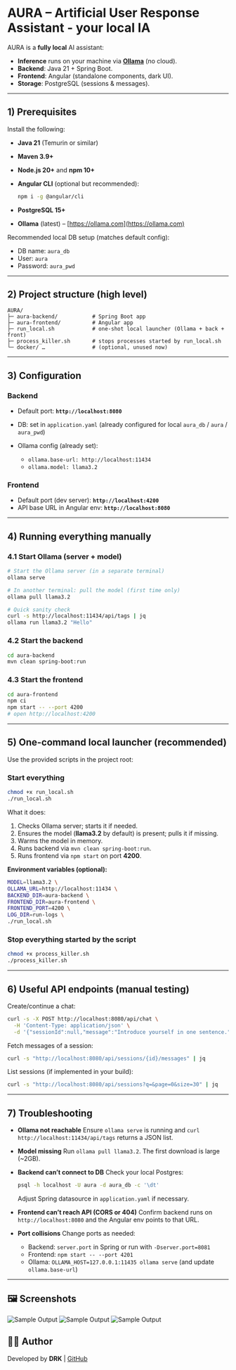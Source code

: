 # AURA – Artificial User Response Assistant - your local IA

AURA is a **fully local** AI assistant:

* **Inference** runs on your machine via **[Ollama](https://ollama.com/)** (no cloud).
* **Backend**: Java 21 + Spring Boot.
* **Frontend**: Angular (standalone components, dark UI).
* **Storage**: PostgreSQL (sessions & messages).

---

## 1) Prerequisites

Install the following:

* **Java 21** (Temurin or similar)
* **Maven 3.9+**
* **Node.js 20+** and **npm 10+**
* **Angular CLI** (optional but recommended):

  ```bash
  npm i -g @angular/cli
  ```
* **PostgreSQL 15+**
* **Ollama** (latest) – [https://ollama.com](https://ollama.com)

Recommended local DB setup (matches default config):

* DB name: `aura_db`
* User: `aura`
* Password: `aura_pwd`

---

## 2) Project structure (high level)

```
AURA/
├─ aura-backend/           # Spring Boot app
├─ aura-frontend/          # Angular app
├─ run_local.sh            # one-shot local launcher (Ollama + back + front)
├─ process_killer.sh       # stops processes started by run_local.sh
└─ docker/ …               # (optional, unused now)
```

---

## 3) Configuration

### Backend

* Default port: **`http://localhost:8080`**
* DB: set in `application.yaml` (already configured for local `aura_db` / `aura` / `aura_pwd`)
* Ollama config (already set):

    * `ollama.base-url: http://localhost:11434`
    * `ollama.model: llama3.2`

### Frontend

* Default port (dev server): **`http://localhost:4200`**
* API base URL in Angular env: **`http://localhost:8080`**

---

## 4) Running everything manually

### 4.1 Start Ollama (server + model)

```bash
# Start the Ollama server (in a separate terminal)
ollama serve

# In another terminal: pull the model (first time only)
ollama pull llama3.2

# Quick sanity check
curl -s http://localhost:11434/api/tags | jq
ollama run llama3.2 "Hello"
```

### 4.2 Start the backend

```bash
cd aura-backend
mvn clean spring-boot:run
```

### 4.3 Start the frontend

```bash
cd aura-frontend
npm ci
npm start -- --port 4200
# open http://localhost:4200
```

---

## 5) One-command local launcher (recommended)

Use the provided scripts in the project root:

### Start everything

```bash
chmod +x run_local.sh
./run_local.sh
```

What it does:

1. Checks Ollama server; starts it if needed.
2. Ensures the model (**llama3.2** by default) is present; pulls it if missing.
3. Warms the model in memory.
4. Runs backend via `mvn clean spring-boot:run`.
5. Runs frontend via `npm start` on port **4200**.

**Environment variables (optional):**

```bash
MODEL=llama3.2 \
OLLAMA_URL=http://localhost:11434 \
BACKEND_DIR=aura-backend \
FRONTEND_DIR=aura-frontend \
FRONTEND_PORT=4200 \
LOG_DIR=run-logs \
./run_local.sh
```

### Stop everything started by the script

```bash
chmod +x process_killer.sh
./process_killer.sh
```

---

## 6) Useful API endpoints (manual testing)

Create/continue a chat:

```bash
curl -s -X POST http://localhost:8080/api/chat \
  -H 'Content-Type: application/json' \
  -d '{"sessionId":null,"message":"Introduce yourself in one sentence."}' | jq
```

Fetch messages of a session:

```bash
curl -s "http://localhost:8080/api/sessions/{id}/messages" | jq
```

List sessions (if implemented in your build):

```bash
curl -s "http://localhost:8080/api/sessions?q=&page=0&size=30" | jq
```

---

## 7) Troubleshooting

* **Ollama not reachable**
  Ensure `ollama serve` is running and `curl http://localhost:11434/api/tags` returns a JSON list.

* **Model missing**
  Run `ollama pull llama3.2`. The first download is large (~2GB).

* **Backend can’t connect to DB**
  Check your local Postgres:

  ```bash
  psql -h localhost -U aura -d aura_db -c '\dt'
  ```

  Adjust Spring datasource in `application.yaml` if necessary.

* **Frontend can’t reach API (CORS or 404)**
  Confirm backend runs on `http://localhost:8080` and the Angular env points to that URL.

* **Port collisions**
  Change ports as needed:

    * Backend: `server.port` in Spring or run with `-Dserver.port=8081`
    * Frontend: `npm start -- --port 4201`
    * Ollama: `OLLAMA_HOST=127.0.0.1:11435 ollama serve` (and update `ollama.base-url`)

---

## 🖼️ Screenshots

![Sample Output](README_SRC/screen1.png)
![Sample Output](README_SRC/screen2.png)
![Sample Output](README_SRC/math.png)

## 👨‍💻 Author

Developed by **DRK** | [GitHub](https://github.com/DRKdesuga)
